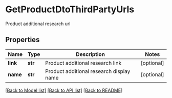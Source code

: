 # GetProductDtoThirdPartyUrls
Product additional research url
## Properties
Name | Type | Description | Notes
------------ | ------------- | ------------- | -------------
**link** | **str** | Product additional research link | [optional] 
**name** | **str** | Product additional research display name | [optional] 

[[Back to Model list]](../README.md#documentation-for-models) [[Back to API list]](../README.md#documentation-for-api-endpoints) [[Back to README]](../README.md)


